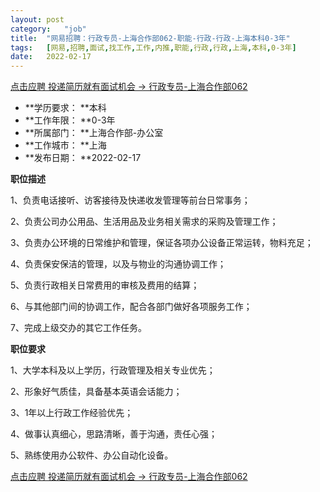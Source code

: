 ```yaml
---
layout:	post
category:	"job"
title:	"网易招聘：行政专员-上海合作部062-职能-行政-行政-上海本科0-3年"
tags:	[网易,招聘,面试,找工作,工作,内推,职能,行政,行政,上海,本科,0-3年]
date:	2022-02-17
---
```


[点击应聘 投递简历就有面试机会 ->  行政专员-上海合作部062](http://mobile.bole.netease.com/bole/boleDetail?id=24113&employeeId=346f03c3cda5f04c&key=all)



- **学历要求： **本科
- **工作年限： **0-3年
- **所属部门： **上海合作部-办公室
- **工作城市： **上海
- **发布日期： **2022-02-17



**职位描述**

1、负责电话接听、访客接待及快递收发管理等前台日常事务；

2、负责公司办公用品、生活用品及业务相关需求的采购及管理工作；

3、负责办公环境的日常维护和管理，保证各项办公设备正常运转，物料充足；

4、负责保安保洁的管理，以及与物业的沟通协调工作；

5、负责行政相关日常费用的审核及费用的结算；

6、与其他部门间的协调工作，配合各部门做好各项服务工作；

7、完成上级交办的其它工作任务。



**职位要求**

1、大学本科及以上学历，行政管理及相关专业优先；

2、形象好气质佳，具备基本英语会话能力；

3、1年以上行政工作经验优先；

4、做事认真细心，思路清晰，善于沟通，责任心强；

5、熟练使用办公软件、办公自动化设备。



[点击应聘 投递简历就有面试机会 ->  行政专员-上海合作部062](http://mobile.bole.netease.com/bole/boleDetail?id=24113&employeeId=346f03c3cda5f04c&key=all)